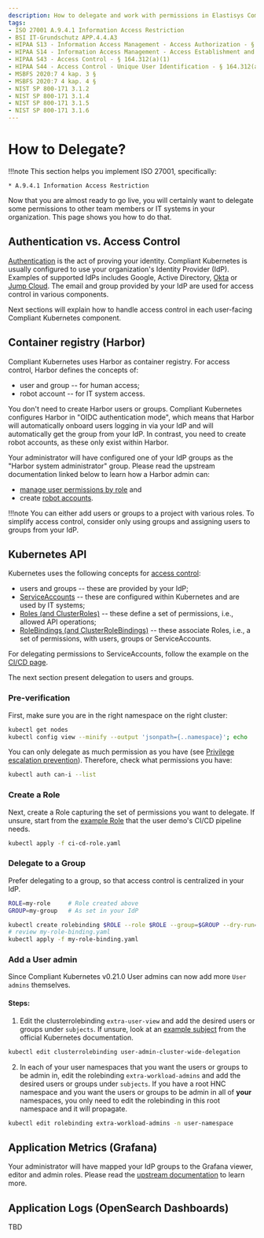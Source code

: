 ```yaml
---
description: How to delegate and work with permissions in Elastisys Compliant Kubernetes, the security-focused Kubernetes distribution.
tags:
- ISO 27001 A.9.4.1 Information Access Restriction
- BSI IT-Grundschutz APP.4.4.A3
- HIPAA S13 - Information Access Management - Access Authorization - § 164.308(a)(4)(ii)(B)
- HIPAA S14 - Information Access Management - Access Establishment and Modification - § 164.308(a)(4)(ii)(C)
- HIPAA S43 - Access Control - § 164.312(a)(1)
- HIPAA S44 - Access Control - Unique User Identification - § 164.312(a)(2)(i)
- MSBFS 2020:7 4 kap. 3 §
- MSBFS 2020:7 4 kap. 4 §
- NIST SP 800-171 3.1.2
- NIST SP 800-171 3.1.4
- NIST SP 800-171 3.1.5
- NIST SP 800-171 3.1.6
---
```


# How to Delegate?

!!!note
    This section helps you implement ISO 27001, specifically:

    * A.9.4.1 Information Access Restriction

Now that you are almost ready to go live, you will certainly want to delegate some permissions to other team members or IT systems in your organization.
This page shows you how to do that.

## Authentication vs. Access Control

[Authentication](https://en.wikipedia.org/wiki/Authentication) is the act of proving your identity. Compliant Kubernetes is usually configured to use your organization's Identity Provider (IdP). Examples of supported IdPs includes Google, Active Directory, [Okta](https://www.okta.com/) or [Jump Cloud](https://jumpcloud.com/). The email and group provided by your IdP are used for access control in various components.

Next sections will explain how to handle access control in each user-facing Compliant Kubernetes component.

## Container registry (Harbor)

Compliant Kubernetes uses Harbor as container registry. For access control, Harbor defines the concepts of:

* user and group -- for human access;
* robot account -- for IT system access.

You don't need to create Harbor users or groups. Compliant Kubernetes configures Harbor in "OIDC authentication mode", which means that Harbor will automatically onboard users logging in via your IdP and will automatically get the group from your IdP. In contrast, you need to create robot accounts, as these only exist within Harbor.

Your administrator will have configured one of your IdP groups as the "Harbor system administrator" group.
Please read the upstream documentation linked below to learn how a Harbor admin can:

* [manage user permissions by role](https://goharbor.io/docs/2.4.0/administration/managing-users/user-permissions-by-role/) and
* create [robot accounts](https://goharbor.io/docs/2.4.0/administration/robot-accounts/).

!!!note
    You can either add users or groups to a project with various roles. To simplify access control, consider only using groups and assigning users to groups from your IdP.

## Kubernetes API

Kubernetes uses the following concepts for [access control](https://kubernetes.io/docs/reference/access-authn-authz/authentication/):

* users and groups -- these are provided by your IdP;
* [ServiceAccounts](https://kubernetes.io/docs/reference/access-authn-authz/service-accounts-admin/) -- these are configured within Kubernetes and are used by IT systems;
* [Roles (and ClusterRoles)](https://kubernetes.io/docs/reference/access-authn-authz/rbac/#role-and-clusterrole) -- these define a set of permissions, i.e., allowed API operations;
* [RoleBindings (and ClusterRoleBindings)](https://kubernetes.io/docs/reference/access-authn-authz/rbac/#rolebinding-and-clusterrolebinding) -- these associate Roles, i.e., a set of permissions, with users, groups or ServiceAccounts.

For delegating permissions to ServiceAccounts, follow the example on the [CI/CD page](ci-cd.md#external-cicd).

The next section present delegation to users and groups.

### Pre-verification

First, make sure you are in the right namespace on the right cluster:

```bash
kubectl get nodes
kubectl config view --minify --output 'jsonpath={..namespace}'; echo
```

You can only delegate as much permission as you have (see [Privilege escalation prevention](https://kubernetes.io/docs/reference/access-authn-authz/rbac/#privilege-escalation-prevention-and-bootstrapping)). Therefore, check what permissions you have:

```bash
kubectl auth can-i --list
```

### Create a Role

Next, create a Role capturing the set of permissions you want to delegate. If unsure, start from the [example Role](https://github.com/elastisys/compliantkubernetes/blob/main/user-demo/deploy/ci-cd-role.yaml) that the user demo's CI/CD pipeline needs.

```bash
kubectl apply -f ci-cd-role.yaml
```

### Delegate to a Group

Prefer delegating to a group, so that access control is centralized in your IdP.

```bash
ROLE=my-role     # Role created above
GROUP=my-group   # As set in your IdP

kubectl create rolebinding $ROLE --role $ROLE --group=$GROUP --dry-run=client -o yaml > my-role-binding.yaml
# review my-role-binding.yaml
kubectl apply -f my-role-binding.yaml
```

### Add a User admin

Since Compliant Kubernetes v0.21.0 User admins can now add more `User admins` themselves.

#### Steps:

1. Edit the clusterrolebinding `extra-user-view` and add the desired users or groups under `subjects`. If unsure, look at an [example subject](https://kubernetes.io/docs/reference/access-authn-authz/rbac/#referring-to-subjects) from the official Kubernetes documentation.

```bash
kubectl edit clusterrolebinding user-admin-cluster-wide-delegation
```

2. In each of your user namespaces that you want the users or groups to be admin in, edit the rolebinding `extra-workload-admins` and add the desired users or groups under `subjects`. If you have a root HNC namespace and you want the users or groups to be admin in all of **your** namespaces, you only need to edit the rolebinding in this root namespace and it will propagate.

```bash
kubectl edit rolebinding extra-workload-admins -n user-namespace
```

## Application Metrics (Grafana)

Your administrator will have mapped your IdP groups to the Grafana viewer, editor and admin roles.
Please read the [upstream documentation](https://grafana.com/docs/grafana/latest/administration/roles-and-permissions/) to learn more.

## Application Logs (OpenSearch Dashboards)

TBD
